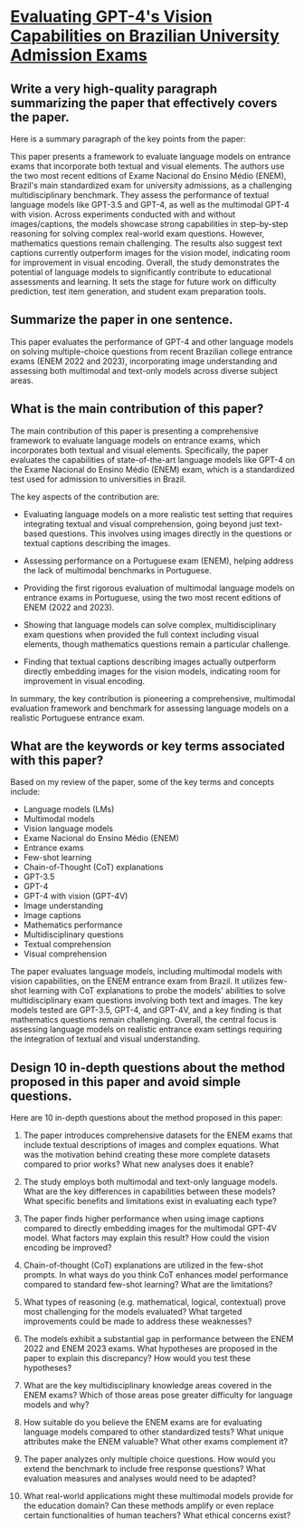 # [Evaluating GPT-4's Vision Capabilities on Brazilian University Admission   Exams](https://arxiv.org/abs/2311.14169)

## Write a very high-quality paragraph summarizing the paper that effectively covers the paper.

 Here is a summary paragraph of the key points from the paper:

This paper presents a framework to evaluate language models on entrance exams that incorporate both textual and visual elements. The authors use the two most recent editions of Exame Nacional do Ensino Médio (ENEM), Brazil's main standardized exam for university admissions, as a challenging multidisciplinary benchmark. They assess the performance of textual language models like GPT-3.5 and GPT-4, as well as the multimodal GPT-4 with vision. Across experiments conducted with and without images/captions, the models showcase strong capabilities in step-by-step reasoning for solving complex real-world exam questions. However, mathematics questions remain challenging. The results also suggest text captions currently outperform images for the vision model, indicating room for improvement in visual encoding. Overall, the study demonstrates the potential of language models to significantly contribute to educational assessments and learning. It sets the stage for future work on difficulty prediction, test item generation, and student exam preparation tools.


## Summarize the paper in one sentence.

 This paper evaluates the performance of GPT-4 and other language models on solving multiple-choice questions from recent Brazilian college entrance exams (ENEM 2022 and 2023), incorporating image understanding and assessing both multimodal and text-only models across diverse subject areas.


## What is the main contribution of this paper?

 The main contribution of this paper is presenting a comprehensive framework to evaluate language models on entrance exams, which incorporates both textual and visual elements. Specifically, the paper evaluates the capabilities of state-of-the-art language models like GPT-4 on the Exame Nacional do Ensino Médio (ENEM) exam, which is a standardized test used for admission to universities in Brazil. 

The key aspects of the contribution are:

- Evaluating language models on a more realistic test setting that requires integrating textual and visual comprehension, going beyond just text-based questions. This involves using images directly in the questions or textual captions describing the images.

- Assessing performance on a Portuguese exam (ENEM), helping address the lack of multimodal benchmarks in Portuguese.

- Providing the first rigorous evaluation of multimodal language models on entrance exams in Portuguese, using the two most recent editions of ENEM (2022 and 2023).

- Showing that language models can solve complex, multidisciplinary exam questions when provided the full context including visual elements, though mathematics questions remain a particular challenge.

- Finding that textual captions describing images actually outperform directly embedding images for the vision models, indicating room for improvement in visual encoding.

In summary, the key contribution is pioneering a comprehensive, multimodal evaluation framework and benchmark for assessing language models on a realistic Portuguese entrance exam.


## What are the keywords or key terms associated with this paper?

 Based on my review of the paper, some of the key terms and concepts include:

- Language models (LMs)
- Multimodal models
- Vision language models
- Exame Nacional do Ensino Médio (ENEM)
- Entrance exams
- Few-shot learning
- Chain-of-Thought (CoT) explanations
- GPT-3.5
- GPT-4
- GPT-4 with vision (GPT-4V)
- Image understanding
- Image captions
- Mathematics performance
- Multidisciplinary questions
- Textual comprehension
- Visual comprehension

The paper evaluates language models, including multimodal models with vision capabilities, on the ENEM entrance exam from Brazil. It utilizes few-shot learning with CoT explanations to probe the models' abilities to solve multidisciplinary exam questions involving both text and images. The key models tested are GPT-3.5, GPT-4, and GPT-4V, and a key finding is that mathematics questions remain challenging. Overall, the central focus is assessing language models on realistic entrance exam settings requiring the integration of textual and visual understanding.


## Design 10 in-depth questions about the method proposed in this paper and avoid simple questions.

 Here are 10 in-depth questions about the method proposed in this paper:

1. The paper introduces comprehensive datasets for the ENEM exams that include textual descriptions of images and complex equations. What was the motivation behind creating these more complete datasets compared to prior works? What new analyses does it enable?

2. The study employs both multimodal and text-only language models. What are the key differences in capabilities between these models? What specific benefits and limitations exist in evaluating each type? 

3. The paper finds higher performance when using image captions compared to directly embedding images for the multimodal GPT-4V model. What factors may explain this result? How could the vision encoding be improved?

4. Chain-of-thought (CoT) explanations are utilized in the few-shot prompts. In what ways do you think CoT enhances model performance compared to standard few-shot learning? What are the limitations?

5. What types of reasoning (e.g. mathematical, logical, contextual) prove most challenging for the models evaluated? What targeted improvements could be made to address these weaknesses? 

6. The models exhibit a substantial gap in performance between the ENEM 2022 and ENEM 2023 exams. What hypotheses are proposed in the paper to explain this discrepancy? How would you test these hypotheses?

7. What are the key multidisciplinary knowledge areas covered in the ENEM exams? Which of those areas pose greater difficulty for language models and why? 

8. How suitable do you believe the ENEM exams are for evaluating language models compared to other standardized tests? What unique attributes make the ENEM valuable? What other exams complement it?

9. The paper analyzes only multiple choice questions. How would you extend the benchmark to include free response questions? What evaluation measures and analyses would need to be adapted?

10. What real-world applications might these multimodal models provide for the education domain? Can these methods amplify or even replace certain functionalities of human teachers? What ethical concerns exist?
